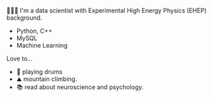 👩🏻‍💻 I'm a data scientist with Experimental High Energy Physics (EHEP) background.

- Python, C++
- MySQL
- Machine Learning


Love to...
- 🥁 playing drums
- ⛰ mountain climbing.
- 📚 read about neuroscience and psychology.



<!---
Dier9181818/Dier9181818 is a ✨ special ✨ repository because its `README.md` (this file) appears on your GitHub profile.
You can click the Preview link to take a look at your changes.
--->
